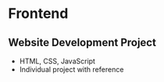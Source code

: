 # Frontend
## Website Development Project
- HTML, CSS, JavaScript
- Individual project with reference

